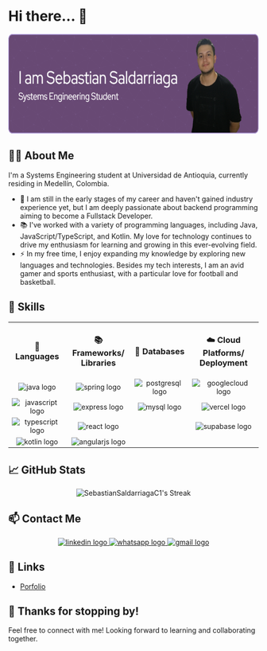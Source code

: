 # Hi there... 👋

<div align="center">
  <img height="200" src="./github-header-image.png" />
</div>

## 👩‍💻 About Me

I'm a Systems Engineering student at Universidad de Antioquia, currently residing in Medellín, Colombia.  
- 🔭 I am still in the early stages of my career and haven't gained industry experience yet, but I am deeply passionate about backend programming aiming to become a Fullstack Developer.  
- 📚 I've worked with a variety of programming languages, including Java, JavaScript/TypeScript, and Kotlin. My love for technology continues to drive my enthusiasm for learning and growing in this ever-evolving field.  
- ⚡ In my free time, I enjoy expanding my knowledge by exploring new languages and technologies. Besides my tech interests, I am an avid gamer and sports enthusiast, with a particular love for football and basketball.

## 🔧 Skills

<div align="center">
  <table>
    <tr>
      <td><h3 align="center">📝 Languages</h3></td>
      <td><h3 align="center">📚 Frameworks/<br>Libraries</h3></td>
      <td><h3 align="center">💾 Databases</h3></td>
      <td><h3 align="center">☁️ Cloud Platforms/<br>Deployment</h3></td>
    </tr>
    <tr>
      <td align="center">
        <img src="https://cdn.jsdelivr.net/gh/devicons/devicon/icons/java/java-original.svg" height="40" alt="java logo" />
      </td>
      <td align="center">
        <img src="https://cdn.jsdelivr.net/gh/devicons/devicon/icons/spring/spring-original.svg" height="40" alt="spring logo" />
      </td>
      <td align="center">
        <img src="https://cdn.jsdelivr.net/gh/devicons/devicon/icons/postgresql/postgresql-original.svg" height="40" alt="postgresql logo" />
      </td>
      <td align="center">
        <img src="https://cdn.jsdelivr.net/gh/devicons/devicon/icons/googlecloud/googlecloud-original.svg" height="40" alt="googlecloud logo" />
      </td>
    </tr>
    <tr>
      <td align="center">
        <img src="https://cdn.jsdelivr.net/gh/devicons/devicon/icons/javascript/javascript-original.svg" height="40" alt="javascript logo" />
      </td>
      <td align="center">
        <img src="https://skillicons.dev/icons?i=express" height="40" alt="express logo" />
      </td>
      <td align="center">
        <img src="https://cdn.jsdelivr.net/gh/devicons/devicon/icons/mysql/mysql-original.svg" height="40" alt="mysql logo" />
      </td>
      <td align="center">
        <img src="https://skillicons.dev/icons?i=vercel" height="40" alt="vercel logo" />
      </td>
    </tr>
    <tr>
      <td align="center">
        <img src="https://skillicons.dev/icons?i=ts" height="40" alt="typescript logo" />
      </td>
      <td align="center">
        <img src="https://cdn.jsdelivr.net/gh/devicons/devicon/icons/react/react-original.svg" height="40" alt="react logo" />
      </td>
      <td align="center">
        <p></p>
      </td>
      <td align="center">
        <img src="https://cdn.simpleicons.org/supabase/3ECF8E" height="40" alt="supabase logo" />
      </td>
    </tr>
    <tr>
      <td align="center">
        <img src="https://cdn.jsdelivr.net/gh/devicons/devicon/icons/kotlin/kotlin-original.svg" height="40" alt="kotlin logo" />
      </td>
      <td align="center">
        <img src="https://cdn.jsdelivr.net/gh/devicons/devicon/icons/angularjs/angularjs-original.svg" height="40" alt="angularjs logo" />
      </td>
      <td align="center">
        <p></p>
      </td>
      <td align="center">
        <p></p>
      </td>
    </tr>
  </table>
</div>

## 📈 GitHub Stats

<div align="center">
  <img src="https://github-readme-streak-stats.herokuapp.com/?user=SebastianSaldarriagaC1&theme=material-palenight&hide_border=true" alt="SebastianSaldarriagaC1's Streak" />
</div>

## 📫 Contact Me

<div align="center">
  <a href="https://www.linkedin.com/in/sebastian-saldarriagac/" target="_blank">
    <img src="https://img.shields.io/static/v1?message=LinkedIn&logo=linkedin&label=&color=0077B5&logoColor=white&labelColor=&style=for-the-badge" height="25" alt="linkedin logo" />
  </a>
  <a href="https://wa.me/573107147030" target="_blank">
    <img src="https://img.shields.io/static/v1?message=Whatsapp&logo=whatsapp&label=&color=25D366&logoColor=white&labelColor=&style=for-the-badge" height="25" alt="whatsapp logo" />
  </a>
  <a href="mailto:ssaldarriaga.cardona@udea.edu.co" target="_blank">
    <img src="https://img.shields.io/static/v1?message=Gmail&logo=gmail&label=&color=D14836&logoColor=white&labelColor=&style=for-the-badge" height="25" alt="gmail logo" />
  </a>
</div>

## 🔗 Links

- [Porfolio](https://sebastian-saldarriaga-portafolio.vercel.app/)

## 👀 Thanks for stopping by!

Feel free to connect with me! Looking forward to learning and collaborating together.
